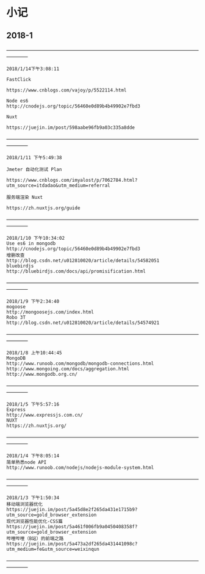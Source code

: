 
# 小记

## 2018-1

————————————————————————————————————————
```
2018/1/14下午3:08:11

FastClick

https://www.cnblogs.com/vajoy/p/5522114.html

Node es6	 
http://cnodejs.org/topic/56460e0d89b4b49902e7fbd3

Nuxt

https://juejin.im/post/598aabe96fb9a03c335a8dde
```
————————————————————————————————————————
```
2018/1/11 下午5:49:38

Jmeter 自动化测试 Plan

https://www.cnblogs.com/imyalost/p/7062784.html?utm_source=itdadao&utm_medium=referral

服务端渲染 Nuxt

https://zh.nuxtjs.org/guide
```
————————————————————————————————————————
```
2018/1/10 下午10:34:02
Use es6 in mongodb
http://cnodejs.org/topic/56460e0d89b4b49902e7fbd3
增删改查
http://blog.csdn.net/u012810020/article/details/54582051
bluebirdjs
http://bluebirdjs.com/docs/api/promisification.html
```
————————————————————————————————————————
```
2018/1/9 下午2:34:40
mogoose
http://mongoosejs.com/index.html
Robo 3T
http://blog.csdn.net/u012810020/article/details/54574921
```
————————————————————————————————————————
```
2018/1/8 上午10:44:45
MongoDB
http://www.runoob.com/mongodb/mongodb-connections.html
http://www.mongoing.com/docs/aggregation.html
http://www.mongodb.org.cn/	
```
————————————————————————————————————————
```
2018/1/5 下午5:57:16
Express
http://www.expressjs.com.cn/
NUXT
https://zh.nuxtjs.org/
```
————————————————————————————————————————
```
2018/1/4 下午8:05:14
简单熟悉node API
http://www.runoob.com/nodejs/nodejs-module-system.html
```
————————————————————————————————————————
```
2018/1/3 下午1:50:34
移动端浏览器优化
https://juejin.im/post/5a45d8e2f265da431e1715b9?utm_source=gold_browser_extension
现代浏览器性能优化-CSS篇
https://juejin.im/post/5a461f006fb9a0450408358f?utm_source=gold_browser_extension
哔哩哔哩（B站）的前端之路
https://juejin.im/post/5a473a2df265da431441098c?utm_medium=fe&utm_source=weixinqun
```
————————————————————————————————————————
